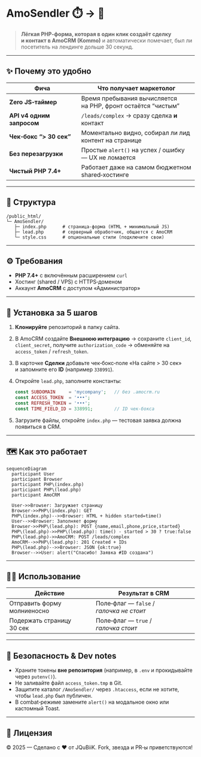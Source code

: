 # AmoSendler ⏱️ → 💼

> **Лёгкая PHP‑форма, которая в один клик создаёт сделку и контакт в AmoCRM (Kommo)**
> и автоматически помечает, был ли посетитель на лендинге дольше 30 секунд.

---

## ✨ Почему это удобно

|  Фича                     |  Что получает маркетолог                                      |
| ------------------------- | ------------------------------------------------------------- |
| **Zero JS‑таймер**        | Время пребывания вычисляется на PHP, фронт остаётся “чистым”  |
| **API v4 одним запросом** | `/leads/complex` → сразу сделка **и** контакт                 |
| **Чек‑бокс “> 30 сек”**   | Моментально видно, собирал ли лид контент на странице         |
| **Без перезагрузки**      | Простые `alert()` на успех / ошибку — UX не ломается          |
| **Чистый PHP 7.4+**       | Работает даже на самом бюджетном shared‑хостинге              |

---

## 📂 Структура

```text
/public_html/
└─ AmoSendler/
   ├─ index.php      # страница‑форма (HTML + минимальный JS)
   ├─ lead.php       # серверный обработчик, общается с AmoCRM
   └─ style.css      # опциональные стили (подключите свои)
```

---

## ⚙️ Требования

* **PHP 7.4+** c включённым расширением `curl`
* Хостинг (shared / VPS) с HTTPS‑доменом
* Аккаунт **AmoCRM** с доступом «Администратор»

---

## 🚀 Установка за 5 шагов

1. **Клонируйте** репозиторий в папку сайта.
2. В AmoCRM создайте **Внешнюю интеграцию** → сохраните `client_id`, `client_secret`, получите `authorization_code` → обменяйте на `access_token` / `refresh_token`.
3. В карточке **Сделки** добавьте чек‑бокс‑поле «На сайте > 30 сек» и запомните его **ID** (например `338991`).
4. Откройте `lead.php`, заполните константы:

   ```php
   const SUBDOMAIN     = 'mycompany';   // без .amocrm.ru
   const ACCESS_TOKEN  = '•••';
   const REFRESH_TOKEN = '•••';
   const TIME_FIELD_ID = 338991;        // ID чек‑бокса
   ```
5. Загрузите файлы, откройте `index.php` — тестовая заявка должна появиться в CRM.

---

## 🗺️ Как это работает

```mermaid
sequenceDiagram
  participant User
  participant Browser
  participant PHP\(index.php)
  participant PHP\(lead.php)
  participant AmoCRM

  User->>Browser: Загружает страницу
  Browser->>PHP\(index.php): GET
  PHP\(index.php)-->>Browser: HTML + hidden started=time()
  User-->>Browser: Заполняет форму
  Browser->>PHP\(lead.php): POST {name,email,phone,price,started}
  PHP\(lead.php)->>PHP\(lead.php): time() - started > 30 ? true:false
  PHP\(lead.php)->>AmoCRM: POST /leads/complex
  AmoCRM-->>PHP\(lead.php): 201 Created + IDs
  PHP\(lead.php)-->>Browser: JSON {ok:true}
  Browser-->>User: alert("Спасибо! Заявка #ID создана")
```

---

## 🧑‍💻 Использование

| Действие                    | Результат в CRM                          |
| --------------------------- | ---------------------------------------- |
| Отправить форму молниеносно | Поле‑флаг — `false` / *галочка не стоит* |
| Подержать страницу 30 сек   | Поле‑флаг — `true` / *галочка стоит*     |

---

## 🔐 Безопасность & Dev notes

* Храните токены **вне репозитория** (например, в `.env` и прокидывайте через `putenv()`).
* Не заливайте файл `access_token.tmp` в Git.
* Защитите каталог `/AmoSendler/` через `.htaccess`, если не хотите, чтобы `lead.php` был публичен.
* В combat‑режиме замените `alert()` на модальное окно или кастомный Toast.

---

## 📝 Лицензия

© 2025 — Сделано с ♥ от JQuBiiK. Fork, звезда и PR‑ы приветствуются!
